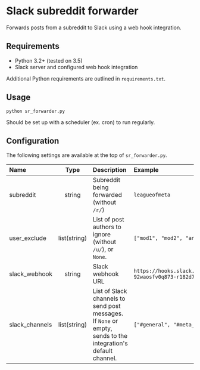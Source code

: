 # Slack subreddit forwarder

Forwards posts from a subreddit to Slack using a web hook integration.

## Requirements

* Python 3.2+ (tested on 3.5)
* Slack server and configured web hook integration

Additional Python requirements are outlined in `requirements.txt`.

## Usage

    python sr_forwarder.py

Should be set up with a scheduler (ex. cron) to run regularly.

## Configuration

The following settings are available at the top of `sr_forwarder.py`.

|Name|Type|Description|Example|
:--|:-:|:--|:--
subreddit|string|Subreddit being forwarded (without `/r/`)|`leagueofmeta`
user_exclude|list(string)|List of post authors to ignore (without `/u/`), or `None`.|`["mod1", "mod2", "annoying_user"]`
slack_webhook|string|Slack webhook URL|`https://hooks.slack.com/services/f7aosydf/k09823ya/fj0-92waosfv0q873-r182d7g`
slack_channels|list(string)|List of Slack channels to send post messages. If `None` or empty, sends to the integration's default channel.|`["#general", "#meta_sr"]`
